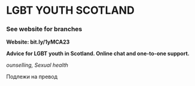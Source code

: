 # LGBT YOUTH SCOTLAND

### See website for branches

**Website: bit.ly/1yMCA23**

**Advice for LGBT youth in Scotland. Online chat and one-to-one support.**

*ounselling, Sexual health*

Подлежи на превод
